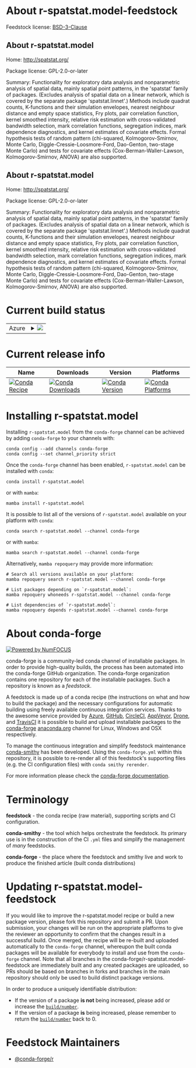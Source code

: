 About r-spatstat.model-feedstock
================================

Feedstock license: [BSD-3-Clause](https://github.com/conda-forge/r-spatstat.model-feedstock/blob/main/LICENSE.txt)


About r-spatstat.model
----------------------

Home: http://spatstat.org/

Package license: GPL-2.0-or-later

Summary: Functionality for exploratory data analysis and nonparametric analysis of spatial data, mainly spatial point patterns, in the 'spatstat' family of packages. (Excludes analysis of spatial data on a linear network, which is covered by the separate package 'spatstat.linnet'.) Methods include quadrat counts, K-functions and their simulation envelopes, nearest neighbour distance and empty space statistics, Fry plots, pair correlation function, kernel smoothed intensity, relative risk estimation with cross-validated bandwidth selection, mark correlation functions, segregation indices, mark dependence diagnostics, and kernel estimates of covariate effects. Formal hypothesis tests of random pattern (chi-squared, Kolmogorov-Smirnov, Monte Carlo, Diggle-Cressie-Loosmore-Ford, Dao-Genton, two-stage Monte Carlo) and tests for covariate effects (Cox-Berman-Waller-Lawson, Kolmogorov-Smirnov, ANOVA) are also supported.

About r-spatstat.model
----------------------

Home: http://spatstat.org/

Package license: GPL-2.0-or-later

Summary: Functionality for exploratory data analysis and nonparametric analysis of spatial data, mainly spatial point patterns, in the 'spatstat' family of packages. (Excludes analysis of spatial data on a linear network, which is covered by the separate package 'spatstat.linnet'.) Methods include quadrat counts, K-functions and their simulation envelopes, nearest neighbour distance and empty space statistics, Fry plots, pair correlation function, kernel smoothed intensity, relative risk estimation with cross-validated bandwidth selection, mark correlation functions, segregation indices, mark dependence diagnostics, and kernel estimates of covariate effects. Formal hypothesis tests of random pattern (chi-squared, Kolmogorov-Smirnov, Monte Carlo, Diggle-Cressie-Loosmore-Ford, Dao-Genton, two-stage Monte Carlo) and tests for covariate effects (Cox-Berman-Waller-Lawson, Kolmogorov-Smirnov, ANOVA) are also supported.

Current build status
====================


<table>
    
  <tr>
    <td>Azure</td>
    <td>
      <details>
        <summary>
          <a href="https://dev.azure.com/conda-forge/feedstock-builds/_build/latest?definitionId=17933&branchName=main">
            <img src="https://dev.azure.com/conda-forge/feedstock-builds/_apis/build/status/r-spatstat.model-feedstock?branchName=main">
          </a>
        </summary>
        <table>
          <thead><tr><th>Variant</th><th>Status</th></tr></thead>
          <tbody><tr>
              <td>linux_64_r_base4.3</td>
              <td>
                <a href="https://dev.azure.com/conda-forge/feedstock-builds/_build/latest?definitionId=17933&branchName=main">
                  <img src="https://dev.azure.com/conda-forge/feedstock-builds/_apis/build/status/r-spatstat.model-feedstock?branchName=main&jobName=linux&configuration=linux%20linux_64_r_base4.3" alt="variant">
                </a>
              </td>
            </tr><tr>
              <td>linux_64_r_base4.4</td>
              <td>
                <a href="https://dev.azure.com/conda-forge/feedstock-builds/_build/latest?definitionId=17933&branchName=main">
                  <img src="https://dev.azure.com/conda-forge/feedstock-builds/_apis/build/status/r-spatstat.model-feedstock?branchName=main&jobName=linux&configuration=linux%20linux_64_r_base4.4" alt="variant">
                </a>
              </td>
            </tr><tr>
              <td>osx_64_r_base4.3</td>
              <td>
                <a href="https://dev.azure.com/conda-forge/feedstock-builds/_build/latest?definitionId=17933&branchName=main">
                  <img src="https://dev.azure.com/conda-forge/feedstock-builds/_apis/build/status/r-spatstat.model-feedstock?branchName=main&jobName=osx&configuration=osx%20osx_64_r_base4.3" alt="variant">
                </a>
              </td>
            </tr><tr>
              <td>osx_64_r_base4.4</td>
              <td>
                <a href="https://dev.azure.com/conda-forge/feedstock-builds/_build/latest?definitionId=17933&branchName=main">
                  <img src="https://dev.azure.com/conda-forge/feedstock-builds/_apis/build/status/r-spatstat.model-feedstock?branchName=main&jobName=osx&configuration=osx%20osx_64_r_base4.4" alt="variant">
                </a>
              </td>
            </tr><tr>
              <td>win_64_r_base4.3</td>
              <td>
                <a href="https://dev.azure.com/conda-forge/feedstock-builds/_build/latest?definitionId=17933&branchName=main">
                  <img src="https://dev.azure.com/conda-forge/feedstock-builds/_apis/build/status/r-spatstat.model-feedstock?branchName=main&jobName=win&configuration=win%20win_64_r_base4.3" alt="variant">
                </a>
              </td>
            </tr><tr>
              <td>win_64_r_base4.4</td>
              <td>
                <a href="https://dev.azure.com/conda-forge/feedstock-builds/_build/latest?definitionId=17933&branchName=main">
                  <img src="https://dev.azure.com/conda-forge/feedstock-builds/_apis/build/status/r-spatstat.model-feedstock?branchName=main&jobName=win&configuration=win%20win_64_r_base4.4" alt="variant">
                </a>
              </td>
            </tr>
          </tbody>
        </table>
      </details>
    </td>
  </tr>
</table>

Current release info
====================

| Name | Downloads | Version | Platforms |
| --- | --- | --- | --- |
| [![Conda Recipe](https://img.shields.io/badge/recipe-r--spatstat.model-green.svg)](https://anaconda.org/conda-forge/r-spatstat.model) | [![Conda Downloads](https://img.shields.io/conda/dn/conda-forge/r-spatstat.model.svg)](https://anaconda.org/conda-forge/r-spatstat.model) | [![Conda Version](https://img.shields.io/conda/vn/conda-forge/r-spatstat.model.svg)](https://anaconda.org/conda-forge/r-spatstat.model) | [![Conda Platforms](https://img.shields.io/conda/pn/conda-forge/r-spatstat.model.svg)](https://anaconda.org/conda-forge/r-spatstat.model) |

Installing r-spatstat.model
===========================

Installing `r-spatstat.model` from the `conda-forge` channel can be achieved by adding `conda-forge` to your channels with:

```
conda config --add channels conda-forge
conda config --set channel_priority strict
```

Once the `conda-forge` channel has been enabled, `r-spatstat.model` can be installed with `conda`:

```
conda install r-spatstat.model
```

or with `mamba`:

```
mamba install r-spatstat.model
```

It is possible to list all of the versions of `r-spatstat.model` available on your platform with `conda`:

```
conda search r-spatstat.model --channel conda-forge
```

or with `mamba`:

```
mamba search r-spatstat.model --channel conda-forge
```

Alternatively, `mamba repoquery` may provide more information:

```
# Search all versions available on your platform:
mamba repoquery search r-spatstat.model --channel conda-forge

# List packages depending on `r-spatstat.model`:
mamba repoquery whoneeds r-spatstat.model --channel conda-forge

# List dependencies of `r-spatstat.model`:
mamba repoquery depends r-spatstat.model --channel conda-forge
```


About conda-forge
=================

[![Powered by
NumFOCUS](https://img.shields.io/badge/powered%20by-NumFOCUS-orange.svg?style=flat&colorA=E1523D&colorB=007D8A)](https://numfocus.org)

conda-forge is a community-led conda channel of installable packages.
In order to provide high-quality builds, the process has been automated into the
conda-forge GitHub organization. The conda-forge organization contains one repository
for each of the installable packages. Such a repository is known as a *feedstock*.

A feedstock is made up of a conda recipe (the instructions on what and how to build
the package) and the necessary configurations for automatic building using freely
available continuous integration services. Thanks to the awesome service provided by
[Azure](https://azure.microsoft.com/en-us/services/devops/), [GitHub](https://github.com/),
[CircleCI](https://circleci.com/), [AppVeyor](https://www.appveyor.com/),
[Drone](https://cloud.drone.io/welcome), and [TravisCI](https://travis-ci.com/)
it is possible to build and upload installable packages to the
[conda-forge](https://anaconda.org/conda-forge) [anaconda.org](https://anaconda.org/)
channel for Linux, Windows and OSX respectively.

To manage the continuous integration and simplify feedstock maintenance
[conda-smithy](https://github.com/conda-forge/conda-smithy) has been developed.
Using the ``conda-forge.yml`` within this repository, it is possible to re-render all of
this feedstock's supporting files (e.g. the CI configuration files) with ``conda smithy rerender``.

For more information please check the [conda-forge documentation](https://conda-forge.org/docs/).

Terminology
===========

**feedstock** - the conda recipe (raw material), supporting scripts and CI configuration.

**conda-smithy** - the tool which helps orchestrate the feedstock.
                   Its primary use is in the construction of the CI ``.yml`` files
                   and simplify the management of *many* feedstocks.

**conda-forge** - the place where the feedstock and smithy live and work to
                  produce the finished article (built conda distributions)


Updating r-spatstat.model-feedstock
===================================

If you would like to improve the r-spatstat.model recipe or build a new
package version, please fork this repository and submit a PR. Upon submission,
your changes will be run on the appropriate platforms to give the reviewer an
opportunity to confirm that the changes result in a successful build. Once
merged, the recipe will be re-built and uploaded automatically to the
`conda-forge` channel, whereupon the built conda packages will be available for
everybody to install and use from the `conda-forge` channel.
Note that all branches in the conda-forge/r-spatstat.model-feedstock are
immediately built and any created packages are uploaded, so PRs should be based
on branches in forks and branches in the main repository should only be used to
build distinct package versions.

In order to produce a uniquely identifiable distribution:
 * If the version of a package **is not** being increased, please add or increase
   the [``build/number``](https://docs.conda.io/projects/conda-build/en/latest/resources/define-metadata.html#build-number-and-string).
 * If the version of a package **is** being increased, please remember to return
   the [``build/number``](https://docs.conda.io/projects/conda-build/en/latest/resources/define-metadata.html#build-number-and-string)
   back to 0.

Feedstock Maintainers
=====================

* [@conda-forge/r](https://github.com/orgs/conda-forge/teams/r/)


